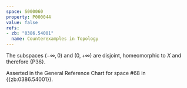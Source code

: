 ```yaml
---
space: S000060
property: P000044
value: false
refs:
- zb: "0386.54001"
  name: Counterexamples in Topology
---
```


The subspaces $(-\infty,0)$ and $(0,+\infty)$
are disjoint, homeomorphic to $X$ and therefore {P36}.

Asserted in the General Reference Chart for space #68 in
{{zb:0386.54001}}.
